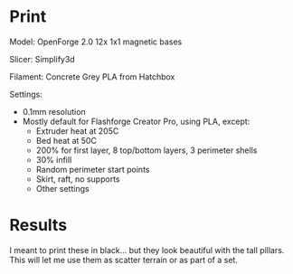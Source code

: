 # Print

Model: OpenForge 2.0 12x 1x1 magnetic bases

Slicer: Simplify3d

Filament: Concrete Grey PLA from Hatchbox

Settings:
- 0.1mm resolution
- Mostly default for Flashforge Creator Pro, using PLA, except:
    - Extruder heat at 205C
    - Bed heat at 50C
    - 200% for first layer, 8 top/bottom layers, 3 perimeter shells
    - 30% infill
    - Random perimeter start points
    - Skirt, raft, no supports
    - Other settings

# Results

I meant to print these in black... but they look beautiful with the tall pillars. This will let me use them as scatter terrain or as part of a set.
